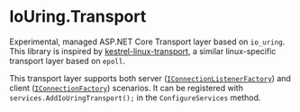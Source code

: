 # IoUring.Transport

Experimental, managed ASP.NET Core Transport layer based on `io_uring`. This library is inspired by [kestrel-linux-transport](https://github.com/redhat-developer/kestrel-linux-transport/), a similar linux-specific transport layer based  on `epoll`.

This transport layer supports both server ([`IConnectionListenerFactory`](https://docs.microsoft.com/en-us/dotnet/api/microsoft.aspnetcore.connections.iconnectionlistenerfactory)) and client ([`IConnectionFactory`](https://docs.microsoft.com/en-us/dotnet/api/microsoft.aspnetcore.connections.iconnectionfactory)) scenarios. It can be registered with `services.AddIoUringTransport();` in the `ConfigureServices` method.
